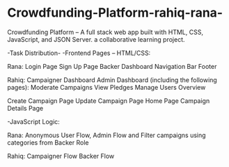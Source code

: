 # Crowdfunding-Platform-rahiq-rana-
 Crowdfunding Platform – A full stack web app built with HTML, CSS, JavaScript, and JSON Server.  a collaborative learning project.



 
-Task Distribution-
-Frontend Pages – HTML/CSS:


Rana:
Login Page
Sign Up Page
Backer Dashboard
Navigation Bar
Footer

Rahiq:
Campaigner Dashboard
Admin Dashboard (including the following pages):
Moderate Campaigns
View Pledges
Manage Users
Overview

Create Campaign Page
Update Campaign Page
Home Page
Campaign Details Page

-JavaScript Logic:


Rana:
Anonymous User Flow, Admin Flow and Filter campaigns using categories from Backer Role


Rahiq:
Campaigner Flow
Backer Flow
